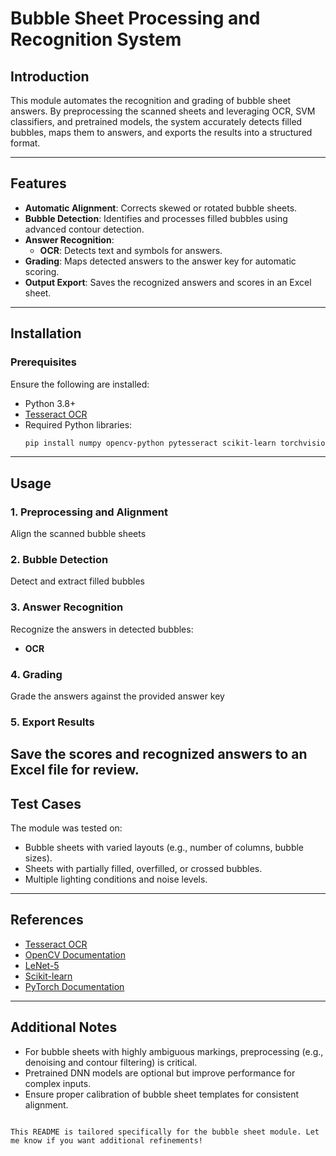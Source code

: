 # Bubble Sheet Processing and Recognition System

## Introduction
This module automates the recognition and grading of bubble sheet answers. By preprocessing the scanned sheets and leveraging OCR, SVM classifiers, and pretrained models, the system accurately detects filled bubbles, maps them to answers, and exports the results into a structured format.

---

## Features
- **Automatic Alignment**: Corrects skewed or rotated bubble sheets.
- **Bubble Detection**: Identifies and processes filled bubbles using advanced contour detection.
- **Answer Recognition**:
  - **OCR**: Detects text and symbols for answers.
- **Grading**: Maps detected answers to the answer key for automatic scoring.
- **Output Export**: Saves the recognized answers and scores in an Excel sheet.

---

## Installation

### Prerequisites
Ensure the following are installed:
- Python 3.8+
- [Tesseract OCR](https://github.com/tesseract-ocr/tesseract)
- Required Python libraries:
  ```bash
  pip install numpy opencv-python pytesseract scikit-learn torchvision torch matplotlib
  ```

---

## Usage

### 1. Preprocessing and Alignment
Align the scanned bubble sheets

### 2. Bubble Detection
Detect and extract filled bubbles

### 3. Answer Recognition
Recognize the answers in detected bubbles:
- **OCR**

### 4. Grading
Grade the answers against the provided answer key

### 5. Export Results
Save the scores and recognized answers to an Excel file for review.
---

## Test Cases
The module was tested on:
- Bubble sheets with varied layouts (e.g., number of columns, bubble sizes).
- Sheets with partially filled, overfilled, or crossed bubbles.
- Multiple lighting conditions and noise levels.

---

## References
- [Tesseract OCR](https://github.com/tesseract-ocr/tesseract)
- [OpenCV Documentation](https://opencv.org/)
- [LeNet-5](http://yann.lecun.com/exdb/lenet/)
- [Scikit-learn](https://scikit-learn.org/)
- [PyTorch Documentation](https://pytorch.org/)

---

## Additional Notes
- For bubble sheets with highly ambiguous markings, preprocessing (e.g., denoising and contour filtering) is critical.
- Pretrained DNN models are optional but improve performance for complex inputs.
- Ensure proper calibration of bubble sheet templates for consistent alignment.
```

This README is tailored specifically for the bubble sheet module. Let me know if you want additional refinements!
